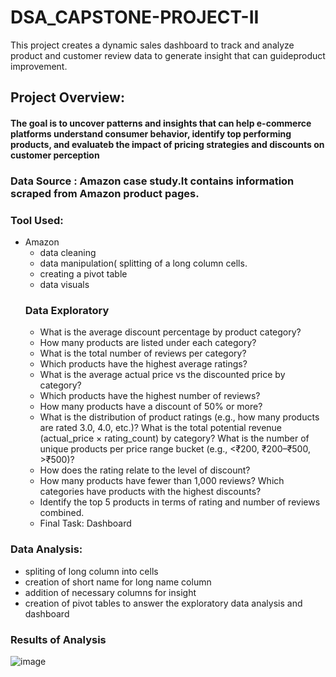 # DSA_CAPSTONE-PROJECT-II
This project creates a dynamic sales dashboard to track and analyze product and customer review data to generate insight that can guideproduct improvement.
## Project Overview:
#### The goal is to uncover patterns and insights that can help e-commerce platforms understand consumer behavior, identify top performing products, and evaluateb the impact of pricing strategies and discounts on customer perception
### Data Source : Amazon case study.It contains information scraped from Amazon product pages.
### Tool Used:
- Amazon
    - data cleaning
    - data manipulation( splitting of a long column cells.
    - creating a pivot table
    - data visuals
  ### Data Exploratory
  - What is the average discount percentage by product category?
  - How many products are listed under each category?
  - What is the total number of reviews per category?
  -  Which products have the highest average ratings?
  -  What is the average actual price vs the discounted price by category?
  -  Which products have the highest number of reviews?
  -  How many products have a discount of 50% or more?
  -  What is the distribution of product ratings (e.g., how many products are rated 3.0, 4.0, etc.)? What is the total potential revenue (actual_price × rating_count) by category? What is the number of unique products per price range bucket (e.g., <₹200, ₹200–₹500, >₹500)?
  -  How does the rating relate to the level of discount?
  -  How many products have fewer than 1,000 reviews? Which categories have products with the highest discounts?
  -   Identify the top 5 products in terms of rating and number of reviews combined.
  -   Final Task: Dashboard
  
 ### Data Analysis:
 - spliting of long column into cells
 - creation of short name for long name column
 - addition of necessary columns for insight
 - creation of pivot tables to answer the exploratory data analysis 
  and dashboard
### Results of Analysis
![image](https://github.com/user-attachments/assets/a5055af8-1b2e-4fc8-a661-3a27efa9d76b)


